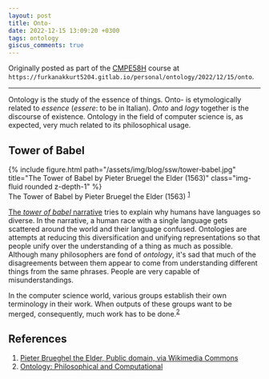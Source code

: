 ```yaml
---
layout: post
title: Onto-
date: 2022-12-15 13:09:20 +0300
tags: ontology
giscus_comments: true
---
```


Originally posted as part of the [CMPE58H](https://cmpe.boun.edu.tr/courses/cmpe58h) course at `https://furkanakkurt5204.gitlab.io/personal/ontology/2022/12/15/onto`.

---

Ontology is the study of the essence of things.
Onto- is etymologically related to _essence_ (_essere_: to be in Italian).
_Onto_ and _logy_ together is the discourse of existence.
Ontology in the field of computer science is, as expected, very much related to its philosophical usage.

## Tower of Babel

<div class="row">
    <div class="col-sm mt-3 mt-md-0 text-center">
        {% include figure.html path="/assets/img/blog/ssw/tower-babel.jpg" title="The Tower of Babel by Pieter Bruegel the Elder (1563)" class="img-fluid rounded z-depth-1" %}
    </div>
</div>
<div class="caption">
    The Tower of Babel by Pieter Bruegel the Elder (1563) <sup><a href="#references">1</a></sup>
</div>

[The _tower of babel_ narrative](https://en.wikipedia.org/wiki/Tower_of_Babel) tries to explain why humans have languages so diverse.
In the narrative, a human race with a single language gets scattered around the world and their language confused.
Ontologies are attempts at reducing this diversification and unifying representations so that people unify over the understanding of a thing as much as possible.
Although many philosophers are fond of _ontology_, it's sad that much of the disagreements between them appear to come from understanding different things from the same phrases.
People are very capable of misunderstandings.

In the computer science world, various groups establish their own terminology in their work.
When outputs of these groups want to be merged, consequently, much work has to be done.<sup>[2](#references)</sup>

## References

1. [Pieter Brueghel the Elder, Public domain, via Wikimedia Commons](https://upload.wikimedia.org/wikipedia/commons/5/50/Pieter_Bruegel_the_Elder_-_The_Tower_of_Babel_%28Vienna%29_-_Google_Art_Project.jpg)
2. [Ontology: Philosophical and Computational](http://ontology.buffalo.edu/smith/articles/ontologies.htm)

